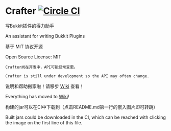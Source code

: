 # Crafter [![Circle CI](https://circleci.com/gh/Cnly/Crafter.svg?style=svg)](https://circleci.com/gh/Cnly/Crafter)
写Bukkit插件的得力助手

An assistant for writing Bukkit Plugins

基于 MIT 协议开源

Open Source License: MIT

`Crafter尚在开发中，API可能经常变更。`

`Crafter is still under development so the API may often change.`

说明和帮助搬家啦！请移步 [Wiki](https://github.com/Cnly/Crafter/wiki) 查看！

Everything has moved to [Wiki](https://github.com/Cnly/Crafter/wiki)!

构建的jar可以在CI中下载到（点击README.md第一行的嵌入图片即可转跳）

Built jars could be downloaded in the CI, which can be reached with clicking the image on the first line of this file.
